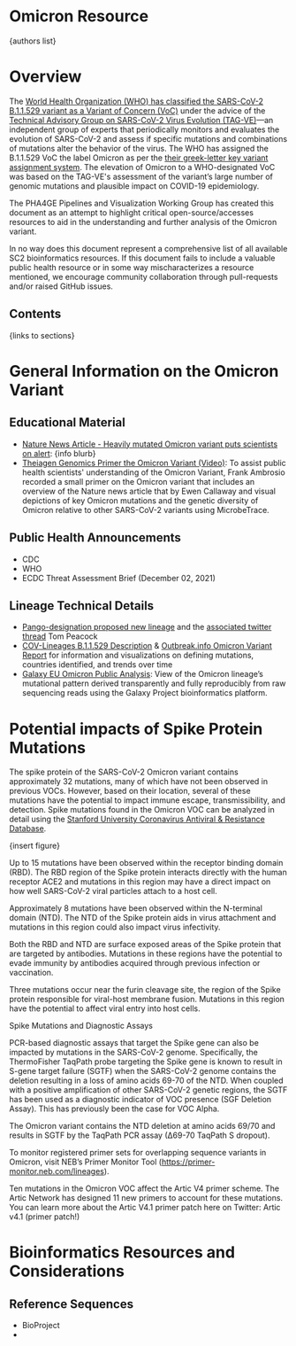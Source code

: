 # Omicron Resource

{authors list}

# Overview

The [World Health Organization (WHO) has classified the SARS-CoV-2 B.1.1.529 variant as a Variant of Concern (VoC)](https://www.who.int/news/item/26-11-2021-classification-of-omicron-(b.1.1.529)-sars-cov-2-variant-of-concern) under the advice of the [Technical Advisory Group on SARS-CoV-2 Virus Evolution (TAG-VE)](https://www.who.int/groups/technical-advisory-group-on-sars-cov-2-virus-evolution)—an independent group of experts that periodically monitors and evaluates the evolution of SARS-CoV-2 and assess if specific mutations and combinations of mutations alter the behavior of the virus. The WHO has assigned the B.1.1.529 VoC the label Omicron as per the [their greek-letter key variant assignment system](https://www.who.int/news/item/31-05-2021-who-announces-simple-easy-to-say-labels-for-sars-cov-2-variants-of-interest-and-concern).  The elevation of Omicron to a WHO-designated VoC was based on the TAG-VE's assessment of the variant’s large number of genomic mutations and plausible impact on COVID-19 epidemiology. 

The PHA4GE Pipelines and Visualization Working Group has created this document as an attempt to highlight critical open-source/accesses resources to aid in the understanding and further analysis of the Omicron variant. 

In no way does this document represent a comprehensive list of all available SC2 bioinformatics resources. If this document fails to include a valuable public health resource or in some way mischaracterizes a resource mentioned, we encourage community collaboration through pull-requests and/or raised GitHub issues.

## Contents

{links to sections}

# General Information on the Omicron Variant

## Educational Material
- [Nature News Article - Heavily mutated Omicron variant puts scientists on alert](https://www.nature.com/articles/d41586-021-03552-w): {info blurb}
- [Theiagen Genomics Primer the Omicron Variant (Video)](https://www.youtube.com/watch?v=xhyWjPgdP9U): To assist public health scientists' understanding of the Omicron Variant, Frank Ambrosio recorded a small primer on the Omicron variant that includes an overview of the Nature news article that by Ewen Callaway and visual depictions of key Omicron mutations and the genetic diversity of Omicron relative to other SARS-CoV-2 variants using MicrobeTrace. 

## Public Health Announcements
- CDC
- WHO
- ECDC Threat Assessment Brief (December 02, 2021)

## 
## Lineage Technical Details
- [Pango-designation proposed new lineage](https://github.com/cov-lineages/pango-designation/issues/343) and the [associated twitter thread](https://twitter.com/PeacockFlu/status/1463176821416075279) Tom Peacock
- [COV-Lineages B.1.1.529 Description](https://cov-lineages.org/global_report_B.1.1.529.html) & [Outbreak.info Omicron Variant Report](https://outbreak.info/situation-reports/omicron) for information and visualizations on defining mutations, countries identified, and trends over time
- [Galaxy EU Omicron Public Analysis](https://galaxyproject.eu/posts/2021/11/29/omicron-and-galaxy/): View of the Omicron lineage’s mutational pattern derived transparently and fully reproducibly from raw sequencing reads using the Galaxy Project bioinformatics platform.
    
# Potential impacts of Spike Protein Mutations

The spike protein of the SARS-CoV-2 Omicron variant contains approximately 32 mutations, many of which have not been observed in previous VOCs. However, based on their location, several of these mutations have the potential to impact immune escape, transmissibility, and detection. Spike mutations found in the Omicron VOC can be analyzed in detail using the [Stanford University Coronavirus Antiviral & Resistance Database](https://covdb.stanford.edu/sierra/sars2/by-patterns/).

{insert figure}

Up to 15 mutations have been observed within the receptor binding domain (RBD). The RBD region of the Spike protein interacts directly with the human receptor ACE2 and mutations in this region may have a direct impact on how well SARS-CoV-2 viral particles attach to a host cell. 

Approximately 8 mutations have been observed within the N-terminal domain (NTD). The NTD of the Spike protein aids in virus attachment and mutations in this region could also impact virus infectivity. 

Both the RBD and NTD are surface exposed areas of the Spike protein that are targeted by antibodies. Mutations in these regions have the potential to evade immunity by antibodies acquired through previous infection or vaccination.

Three mutations occur near the furin cleavage site, the region of the Spike protein responsible for viral-host membrane fusion. Mutations in this region have the potential to affect viral entry into host cells.

Spike Mutations and Diagnostic Assays

PCR-based diagnostic assays that target the Spike gene can also be impacted by mutations in the SARS-CoV-2 genome. Specifically, the ThermoFisher TaqPath probe targeting the Spike gene is known to result in S-gene target failure (SGTF) when the SARS-CoV-2 genome contains the deletion resulting in a loss of amino acids 69-70 of the NTD. When coupled with a positive amplification of other SARS-CoV-2 genetic regions, the SGTF has been used as a diagnostic indicator of VOC presence (SGF Deletion Assay). This has previously been the case for VOC Alpha.

The Omicron variant contains the NTD deletion at amino acids 69/70 and results in SGTF by the TaqPath PCR assay (∆69-70 TaqPath S dropout). 

To monitor registered primer sets for overlapping sequence variants in Omicron, visit NEB’s Primer Monitor Tool (https://primer-monitor.neb.com/lineages).

Ten mutations in the Omicron VOC affect the Artic V4 primer scheme. The Artic Network has designed 11 new primers to account for these mutations. You can learn more about the Artic V4.1 primer patch here on Twitter: Artic v4.1 (primer patch!)

 
# Bioinformatics Resources and Considerations

## Reference Sequences
- BioProject
- 

